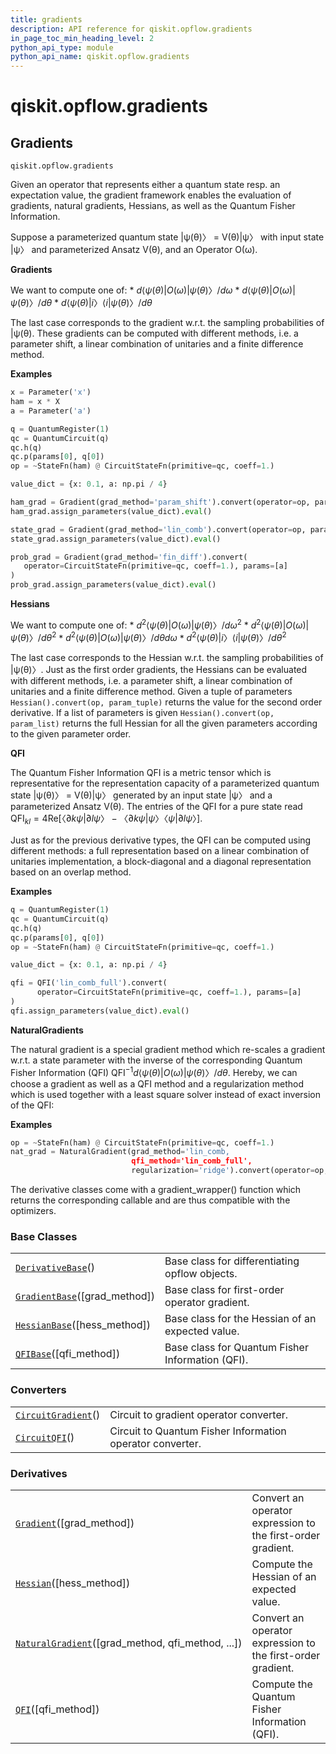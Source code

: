 ```yaml
---
title: gradients
description: API reference for qiskit.opflow.gradients
in_page_toc_min_heading_level: 2
python_api_type: module
python_api_name: qiskit.opflow.gradients
---
```


<span id="qiskit-opflow-gradients" />

# qiskit.opflow\.gradients

## Gradients

<span id="module-qiskit.opflow.gradients" />

`qiskit.opflow.gradients`

Given an operator that represents either a quantum state resp. an expectation value, the gradient framework enables the evaluation of gradients, natural gradients, Hessians, as well as the Quantum Fisher Information.

Suppose a parameterized quantum state |ψ(θ)〉 = V(θ)|ψ〉 with input state |ψ〉 and parameterized Ansatz V(θ), and an Operator O(ω).

**Gradients**

We want to compute one of: \* $d⟨ψ(θ)|O(ω)|ψ(θ)〉/ dω$ \* $d⟨ψ(θ)|O(ω)|ψ(θ)〉/ dθ$ \* $d⟨ψ(θ)|i〉⟨i|ψ(θ)〉/ dθ$

The last case corresponds to the gradient w\.r.t. the sampling probabilities of |ψ(θ). These gradients can be computed with different methods, i.e. a parameter shift, a linear combination of unitaries and a finite difference method.

**Examples**

```python
x = Parameter('x')
ham = x * X
a = Parameter('a')

q = QuantumRegister(1)
qc = QuantumCircuit(q)
qc.h(q)
qc.p(params[0], q[0])
op = ~StateFn(ham) @ CircuitStateFn(primitive=qc, coeff=1.)

value_dict = {x: 0.1, a: np.pi / 4}

ham_grad = Gradient(grad_method='param_shift').convert(operator=op, params=[x])
ham_grad.assign_parameters(value_dict).eval()

state_grad = Gradient(grad_method='lin_comb').convert(operator=op, params=[a])
state_grad.assign_parameters(value_dict).eval()

prob_grad = Gradient(grad_method='fin_diff').convert(
   operator=CircuitStateFn(primitive=qc, coeff=1.), params=[a]
)
prob_grad.assign_parameters(value_dict).eval()
```

**Hessians**

We want to compute one of: \* $d^2⟨ψ(θ)|O(ω)|ψ(θ)〉/ dω^2$ \* $d^2⟨ψ(θ)|O(ω)|ψ(θ)〉/ dθ^2$ \* $d^2⟨ψ(θ)|O(ω)|ψ(θ)〉/ dθ dω$ \* $d^2⟨ψ(θ)|i〉⟨i|ψ(θ)〉/ dθ^2$

The last case corresponds to the Hessian w\.r.t. the sampling probabilities of |ψ(θ)〉. Just as the first order gradients, the Hessians can be evaluated with different methods, i.e. a parameter shift, a linear combination of unitaries and a finite difference method. Given a tuple of parameters `Hessian().convert(op, param_tuple)` returns the value for the second order derivative. If a list of parameters is given `Hessian().convert(op, param_list)` returns the full Hessian for all the given parameters according to the given parameter order.

**QFI**

The Quantum Fisher Information QFI is a metric tensor which is representative for the representation capacity of a parameterized quantum state |ψ(θ)〉 = V(θ)|ψ〉 generated by an input state |ψ〉 and a parameterized Ansatz V(θ). The entries of the QFI for a pure state read $\mathrm{QFI}_{kl} = 4 \mathrm{Re}[〈∂kψ|∂lψ〉−〈∂kψ|ψ〉〈ψ|∂lψ〉]$.

Just as for the previous derivative types, the QFI can be computed using different methods: a full representation based on a linear combination of unitaries implementation, a block-diagonal and a diagonal representation based on an overlap method.

**Examples**

```python
q = QuantumRegister(1)
qc = QuantumCircuit(q)
qc.h(q)
qc.p(params[0], q[0])
op = ~StateFn(ham) @ CircuitStateFn(primitive=qc, coeff=1.)

value_dict = {x: 0.1, a: np.pi / 4}

qfi = QFI('lin_comb_full').convert(
      operator=CircuitStateFn(primitive=qc, coeff=1.), params=[a]
)
qfi.assign_parameters(value_dict).eval()
```

**NaturalGradients**

The natural gradient is a special gradient method which re-scales a gradient w\.r.t. a state parameter with the inverse of the corresponding Quantum Fisher Information (QFI) $\mathrm{QFI}^{-1} d⟨ψ(θ)|O(ω)|ψ(θ)〉/ dθ$. Hereby, we can choose a gradient as well as a QFI method and a regularization method which is used together with a least square solver instead of exact inversion of the QFI:

**Examples**

```python
op = ~StateFn(ham) @ CircuitStateFn(primitive=qc, coeff=1.)
nat_grad = NaturalGradient(grad_method='lin_comb,
                           qfi_method='lin_comb_full',
                           regularization='ridge').convert(operator=op, params=params)
```

The derivative classes come with a gradient\_wrapper() function which returns the corresponding callable and are thus compatible with the optimizers.

### Base Classes

|                                                                                                                |                                                  |
| -------------------------------------------------------------------------------------------------------------- | ------------------------------------------------ |
| [`DerivativeBase`](qiskit.opflow.gradients.DerivativeBase "qiskit.opflow.gradients.DerivativeBase")()          | Base class for differentiating opflow objects.   |
| [`GradientBase`](qiskit.opflow.gradients.GradientBase "qiskit.opflow.gradients.GradientBase")(\[grad\_method]) | Base class for first-order operator gradient.    |
| [`HessianBase`](qiskit.opflow.gradients.HessianBase "qiskit.opflow.gradients.HessianBase")(\[hess\_method])    | Base class for the Hessian of an expected value. |
| [`QFIBase`](qiskit.opflow.gradients.QFIBase "qiskit.opflow.gradients.QFIBase")(\[qfi\_method])                 | Base class for Quantum Fisher Information (QFI). |

### Converters

|                                                                                                          |                                                           |
| -------------------------------------------------------------------------------------------------------- | --------------------------------------------------------- |
| [`CircuitGradient`](qiskit.opflow.gradients.CircuitGradient "qiskit.opflow.gradients.CircuitGradient")() | Circuit to gradient operator converter.                   |
| [`CircuitQFI`](qiskit.opflow.gradients.CircuitQFI "qiskit.opflow.gradients.CircuitQFI")()                | Circuit to Quantum Fisher Information operator converter. |

### Derivatives

|                                                                                                                                           |                                                             |
| ----------------------------------------------------------------------------------------------------------------------------------------- | ----------------------------------------------------------- |
| [`Gradient`](qiskit.opflow.gradients.Gradient "qiskit.opflow.gradients.Gradient")(\[grad\_method])                                        | Convert an operator expression to the first-order gradient. |
| [`Hessian`](qiskit.opflow.gradients.Hessian "qiskit.opflow.gradients.Hessian")(\[hess\_method])                                           | Compute the Hessian of an expected value.                   |
| [`NaturalGradient`](qiskit.opflow.gradients.NaturalGradient "qiskit.opflow.gradients.NaturalGradient")(\[grad\_method, qfi\_method, ...]) | Convert an operator expression to the first-order gradient. |
| [`QFI`](qiskit.opflow.gradients.QFI "qiskit.opflow.gradients.QFI")(\[qfi\_method])                                                        | Compute the Quantum Fisher Information (QFI).               |


